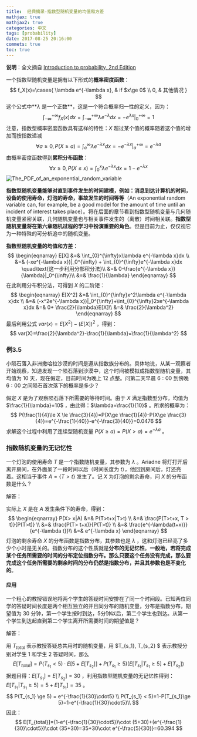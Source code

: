 ```yaml
---
title:  经典摘录-指数型随机变量的均值和方差 
mathjax: true
mathjax2: true
categories: 中文
tags: [probability]
date: 2017-08-25 20:16:00
commets: true
toc: true
---
```

**说明**：全文摘自 [Introduction to probability, 2nd Edition](http://www.athenasc.com/probbook.html) 

一个指数型随机变量是拥有以下形式的**概率密度函数**：
$$
f_X(x)=\cases{
    \lambda e^{-\lambda x}, & if $x\ge 0$ \\
    0, & 其他情况
}
$$
这个公式中**$\lambda$ 是一个正数**，这是一个符合概率归一性的定义，因为：
$$
\int_{-\infty}^{+\infty}f_X(x)dx=\int_{-\infty}^{+\infty}\lambda e^{-\lambda}dx=-e^{\lambda x}|_0^{+\infty}=1
$$
注意，指数型概率密度函数具有这样的特性：$X$ 超过某个值的概率随着这个值的增加而按指数递减
$$
\forall  a\ge 0,P(X\ge a)=\int_{a}^{\infty}\lambda e^{-\lambda x}dx=-e^{-\lambda x}|_a^{+\infty}=e^{-\lambda a}
$$
由概率密度函数得到**累积分布函数**：
$$
\forall x \ge 0, P(X\le x)=\int_{0}^{x}\lambda e^{-\lambda x}dx=1-e^{-\lambda x}
$$
![The_PDF_of_an_exponential_random_variable](http://q3rrj5fj6.bkt.clouddn.com/gitpage/introduction-to-probability/exponential-random-variable/1.png)

**指数型随机变量能够对直到事件发生的时间建模，例如：消息到达计算机的时间，设备的使用寿命，灯泡的寿命，事故发生的时间等等**（An exponential random variable can, for example, be a good model for the amount of time until an incident of interest takes place）。将在后面的章节看到指数型随机变量与几何随机变量紧密关联，几何随机变量也与相关事件发生的（离散）时间相关联。**指数型随机变量将在第六章随机过程的学习中扮演重要的角色**。但是目前为止，仅仅视它为一种特殊的可分析追中的随机变量。

**指数型随机变量的均值和方差**：
$$
\begin{eqnarray}
E[X] &=& \int_{0}^{\infty}x\lambda e^{-\lambda x}dx \\
&=& (-xe^{-\lambda x})|_0^{\infty} + \int_{0}^{\infty}e^{-\lambda x}dx \quad\text{这一步利用分部积分法}\\
&=& 0-\frac{e^{-\lambda x}}{\lambda}|_0^{\infty}\\
&=& \frac{1}{\lambda}
\end{eqnarray}
$$
在此利用分布积分法，可得到 $X$ 的二阶矩：
$$
\begin{eqnarray}
E[X^2] &=& \int_{0}^{\infty}x^2\lambda e^{-\lambda x}dx \\
&=& (-x^2e^{-\lambda x})|_0^{\infty}+\int_{0}^{\infty}2xe^{-\lambda x}dx
&=& 0+ \frac{2}{\lambda}E[X]\\
&=& \frac{2}{\lambda^2}
\end{eqnarray}
$$
最后利用公式 $var(x)=E[X^2]-(E[X])^2$ ，得到：
$$
var(X)=\frac{2}{\lambda^2}-\frac{1}{\lambda}=\frac{1}{\lambda^2}
$$

### 例3.5 

小陨石落入非洲撒哈拉沙漠的时间是遵从指数族分布的。具体地说，从某一观察者开始观察，知道发现一个陨石落到沙漠中，这个时间被模拟成指数型随机变量，其均值为 $10$ 天，现在假定，目前时间为晚上 $12$ 点整。问第二天早晨 $6:00$ 到傍晚 $6:00$ 之间陨石首次落下的概率是多少？

假定 $X$ 是为了观察陨石落下所需要的等待时间。由于 $X$ 满足指数型分布，均值为 $\frac{1}{\lambda}=10$ ，由此得：$\lambda=\frac{1}{10}$ 。所求的概率为：
$$
P(\frac{1}{4}\le X \le \frac{3}{4})=P(X\ge \frac{1}{4})-P(X\ge \frac{3}{4})=e^{-\frac{1}{40}}-e^{-\frac{3}{40}}=0.0476
$$
求解这个过程中利用了连续型随机变量 $P(X\ge a)=P(X> a)=e^{-\lambda a}$ 。



### 指数随机变量的无记忆性

一个灯泡的使用寿命 $T$ 是一个指数随机变量，其参数为 $\lambda$ 。Ariadne 将灯打开后离开房间，在外面呆了一段时间以后（时间长度为 $t$），他回到房间后，灯还亮着。这相当于事件 $A=\{T>t\}$ 发生了。记 $X$ 为灯泡的剩余寿命，问 $X$ 的分布函数是什么？

解答：

实际上 $X$ 是在 $A$ 发生条件下的寿命，得到：
$$
\begin{eqnarray}
P(X> x|A) &=& P(T>t+x|T>t) \\
&=& \frac{P(T>t+x, T > t)}{P(T>t)} \\
&=& \frac{P(T> t+x)}{P(T>t)} \\
&=& \frac{e^{-\lambda(t+x)}}{e^{-\lambda t}}\\
&=& e^{-\lambda x}
\end{eqnarray}
$$
灯泡的剩余寿命 $X$ 的分布函数是指数分布，其参数也是 $\lambda$ ，这和灯泡已经亮了多少个小时是无关的。指数分布的这个性质就是**分布的无记忆性**。**一般地，若将完成某个任务所需要的时间的分布定位指数分布。那么只要这个任务没有完成，那么要完成这个任务所需要的剩余时间的分布仍然是指数分布，并且其参数也是不变化的**。

#### 应用

一个粗心的教授错误地将两个学生的答疑时间安排在了同一个时间段。已知两位同学的答疑时间长度是两个相互独立的并且同分布的随机变量，分布是指数分布，期望值为 $30$ 分钟，第一个学生按时到达，5分钟以后，第二个学生也到达。从第一个学生到达起直到第二个学生离开所需要时间的期望值是？

解答：

用 $T_{total}$ 表示教授答疑总共用时的随机变量，用 $T_{s_1}, T_{s_2} $ 表示教授分别对学生 $1$ 和学生 $2$ 答疑时间，那么
$$
E[T_{total}]=P(T_{s_1}< 5) \cdot E[5+E[T_{s_2}]] + P(T_{s_1} \ge 5)(E[T_{s_1}|T_{s_1}\ge5]+E[T_{s_2}])
$$
据题目得：$E[T_{s_1}]=E[T_{s_2}]=30$ ，利用指数型随机变量的无记忆性得到：$E[T_{s_1}|T_{s_1}\ge5] = 5+E[T_{s_1}] = 35$ 。
$$
P(T_{s_1} \ge 5) = e^{-\frac{1}{30}\cdot5} \\
P(T_{s_1} < 5)=1-P(T_{s_1}\ge 5)=1-e^{-\frac{1}{30}\cdot5}\\
$$
因此：
$$
E[T_{total}]=(1-e^{-\frac{1}{30}\cdot5})\cdot (5+30)+(e^{-\frac{1}{30}\cdot5})\cdot (35+30)=35+30\cdot e^{-\frac{5}{30}}=60.394
$$
